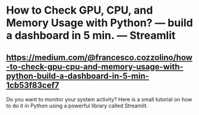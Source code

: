 # How to Check GPU, CPU, and Memory Usage with Python? — build a dashboard in 5 min. — Streamlit
## https://medium.com/@francesco.cozzolino/how-to-check-gpu-cpu-and-memory-usage-with-python-build-a-dashboard-in-5-min-1cb53f83cef7

Do you want to monitor your system activity? Here is a small tutorial on how to do it in Python using a powerful library called Streamlit. 
